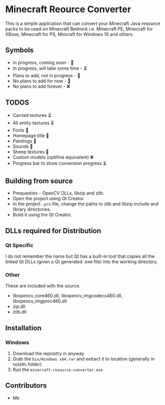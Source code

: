 # Minecraft Reource Converter
This is a simple application that can convert your Minecraft Java resource packs to be used on Minecraft Bedrock i.e. Minecraft PE, Minecraft for XBoxe, Minecraft for PS, Mincraft for Windows 10 and others.

## Symbols
- In progress, coming soon - 🏃
- In progress, will take some time - ⏳
- Plans to add, not in progress - 🚧
- No plans to add for now - 🤔
- No plans to add forever - ❌

## TODOS
- Carried textures  ⏳
- All entity textures ⏳
- Fonts 🏃
- Homepage title 🏃
- Paintings 🏃
- Sounds 🚧
- Sheep textures 🚧
- Custom models (optifine equivalent) ❌
- Progress bar to show conversion progress ⏳

## Building from source
- Prequesties - OpenCV DLLs, libzip and zlib.
- Open the project using Qt Creator.
- In the project `.pro` file, change the paths to zlib and libzip include and library directories.
- Build it using the Qt Creator.

## DLLs required for Distribution
### Qt Specific
I do not remember the name but Qt has a built-in tool that copies all the linked Qt DLLs (given a Qt generated .exe file) into the working directory.
### Other
These are included with the source.

- libopencv_core460.dll, libopencv_imgcodecs460.dll, libopencv_imgproc460.dll
- zip.dll
- zlib.dll

## Installation
### Windows
1. Download the repositry in anyway
2. Grab the `bin/Windows x64.rar` and extract it to location (generally in `%USER%` folder)
3. Run the `minecraft-resource-converter.exe`

## Contributors
- Me
